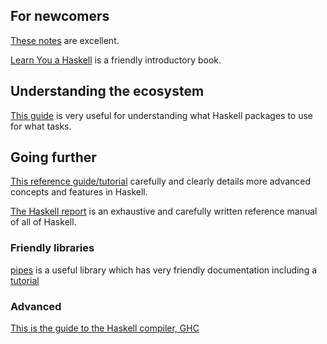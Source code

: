 
## For newcomers

[These notes](https://www.seas.upenn.edu/~cis1940/fall16/lectures/01-intro.html) are excellent.

[Learn You a Haskell](http://learnyouahaskell.com/) is a friendly introductory book.

## Understanding the ecosystem

[This guide](https://github.com/Gabriella439/post-rfc/blob/main/sotu.md) is very useful for understanding what Haskell packages to use for what tasks.

## Going further

[This reference guide/tutorial](https://smunix.github.io/dev.stephendiehl.com/hask/tutorial.pdf) carefully and clearly details more advanced concepts and features in Haskell.

[The Haskell report](https://www.haskell.org/onlinereport/haskell2010/) is an exhaustive and carefully written reference manual of all of Haskell.

### Friendly libraries

[pipes](https://hackage.haskell.org/package/pipes) is a useful library which has very friendly documentation including a [tutorial](https://hackage.haskell.org/package/pipes-4.3.16/docs/Pipes-Tutorial.html)

### Advanced

[This is the guide to the Haskell compiler, GHC](https://ghc.gitlab.haskell.org/ghc/doc/users_guide/)